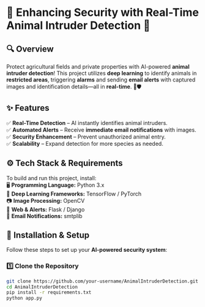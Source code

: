 # 🦉 Enhancing Security with Real-Time Animal Intruder Detection 🚨  

## 🔍 Overview  
Protect agricultural fields and private properties with AI-powered **animal intruder detection**! This project utilizes **deep learning** to identify animals in **restricted areas**, triggering **alarms** and sending **email alerts** with captured images and identification details—all in **real-time**. 🦌🛡️  

## ✨ Features  
✅ **Real-Time Detection** – AI instantly identifies animal intruders.  
✅ **Automated Alerts** – Receive **immediate email notifications** with images.  
✅ **Security Enhancement** – Prevent unauthorized animal entry.  
✅ **Scalability** – Expand detection for more species as needed.  

## ⚙️ Tech Stack & Requirements  
To build and run this project, install:  
🖥️ **Programming Language:** Python 3.x  
🔬 **Deep Learning Frameworks:** TensorFlow / PyTorch  
📷 **Image Processing:** OpenCV  
📡 **Web & Alerts:** Flask / Django  
📧 **Email Notifications:** smtplib  


## 🚀 Installation & Setup  
Follow these steps to set up your **AI-powered security system**:  

### 1️⃣ Clone the Repository  
```bash
git clone https://github.com/your-username/AnimalIntruderDetection.git  
cd AnimalIntruderDetection  
pip install -r requirements.txt  
python app.py  

